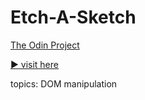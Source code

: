 # Etch-A-Sketch
[The Odin Project](https://www.theodinproject.com/)

[:arrow_forward: visit here](https://andrij-kolomijec.github.io/Etch-A-Sketch/)

topics: DOM manipulation
